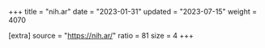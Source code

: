 +++
title = "nih.ar"
date = "2023-01-31"
updated = "2023-07-15"
weight = 4070

[extra]
source = "https://nih.ar/"
ratio = 81
size = 4
+++
